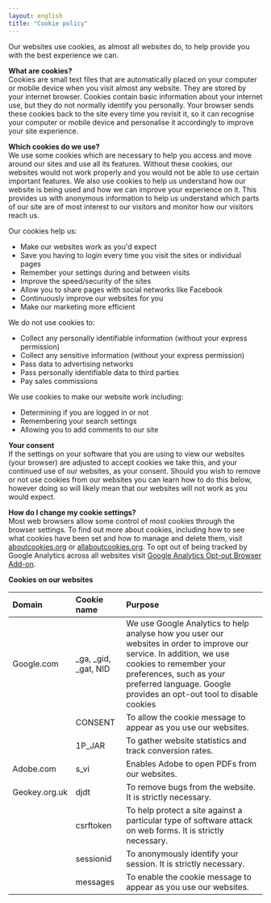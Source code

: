 ```yaml
---
layout: english
title: "Cookie policy"
---
```


Our websites use cookies, as almost all websites do, to help provide you with the best experience we can. 

**What are cookies?**  
Cookies are small text files that are automatically placed on your computer or mobile device when you visit almost any website. They are stored by your internet browser. Cookies contain basic information about your internet use, but they do not normally identify you personally. Your browser sends these cookies back to the site every time you revisit it, so it can recognise your computer or mobile device and personalise it accordingly to improve your site experience.

**Which cookies do we use?**  
We use some cookies which are necessary to help you access and move around our sites and use all its features. Without these cookies, our websites would not work properly and you would not be able to use certain important features. We also use cookies to help us understand how our website is being used and how we can improve your experience on it. This provides us with anonymous information to help us understand which parts of our site are of most interest to our visitors and monitor how our visitors reach us.

Our cookies help us:
- Make our websites work as you'd expect
- Save you having to login every time you visit the sites or individual pages
- Remember your settings during and between visits
- Improve the speed/security of the sites
- Allow you to share pages with social networks like Facebook
- Continuously improve our websites for you
- Make our marketing more efficient 

We do not use cookies to:
- Collect any personally identifiable information (without your express permission)
- Collect any sensitive information (without your express permission)
- Pass data to advertising networks
- Pass personally identifiable data to third parties
- Pay sales commissions

We use cookies to make our website work including:
- Determining if you are logged in or not
- Remembering your search settings
- Allowing you to add comments to our site

**Your consent**  
If the settings on your software that you are using to view our websites (your browser) are adjusted to accept cookies we take this, and your continued use of our websites, as your consent. Should you wish to remove or not use cookies from our websites you can learn how to do this below, however doing so will likely mean that our websites will not work as you would expect.

**How do I change my cookie settings?**  
Most web browsers allow some control of most cookies through the browser settings. To find out more about cookies, including how to see what cookies have been set and how to manage and delete them, visit [aboutcookies.org](www.aboutcookies.org) or [allaboutcookies.org](www.allaboutcookies.org).
To opt out of being tracked by Google Analytics across all websites visit [Google Analytics Opt-out Browser Add-on](http://tools.google.com/dlpage/gaoptout).

**Cookies on our websites**  

|   Domain     |   Cookie name       |   Purpose           |
|   :------------- |   :------------------------------ |   :-------------------------- |
|  Google.com |   \_ga, \_gid, \_gat, NID | We use Google Analytics to help analyse how you user our websites in order to improve our service. In addition, we use cookies to remember your preferences, such as your preferred language. Google provides an opt-out tool to disable cookies| 
|      |      CONSENT        |To allow the cookie message to appear as you use our websites. |
|               |   1P_JAR    | To gather website statistics and track conversion rates.      |
|  Adobe.com  |   s_vi | Enables Adobe to open PDFs from our websites.           |
|Geokey.org.uk    | djdt  |   To remove bugs from the website. It is strictly necessary.       |
|               |  csrftoken   |   To help protect a site against a particular type of software attack on web forms. It is strictly necessary.|     
|             |   sessionid   | To anonymously identify your session. It is strictly necessary.  |
|             |   messages    |To enable the cookie message to appear as you use our websites.  |
